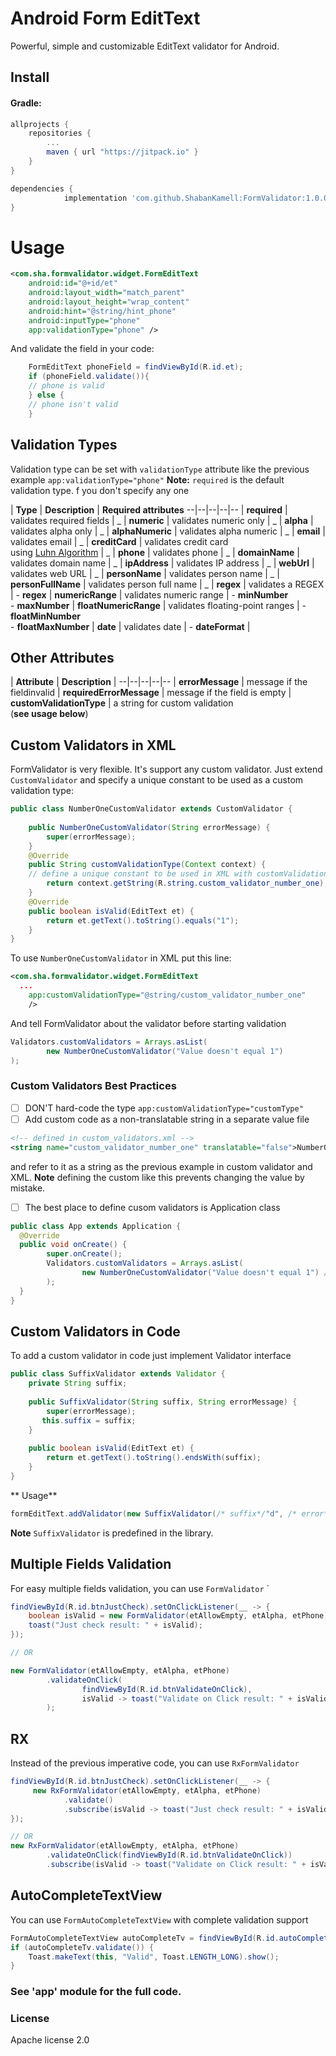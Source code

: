 
# Android Form EditText

Powerful, simple and customizable EditText validator for Android.


## Install

#### Gradle:
```groovy
allprojects {
    repositories {
        ...
        maven { url "https://jitpack.io" }
    }
}

dependencies {
	        implementation 'com.github.ShabanKamell:FormValidator:1.0.0'
}

```

# Usage

```xml
<com.sha.formvalidator.widget.FormEditText
    android:id="@+id/et"
    android:layout_width="match_parent"
    android:layout_height="wrap_content"
    android:hint="@string/hint_phone"
    android:inputType="phone"
    app:validationType="phone" />
```
And validate the field in your code:
``` java
    FormEditText phoneField = findViewById(R.id.et);
    if (phoneField.validate()){
	// phone is valid
	} else {
	// phone isn't valid
	}
```
## Validation Types
Validation type can be set with `validationType` attribute like the previous example `app:validationType="phone"`
**Note:** `required` is the default validation type. f you don't specify any  one

| **Type** | **Description** | **Required attributes** 
--|--|--|--|--
| **required**  | validates required fields | _ 
| **numeric**  | validates numeric only  | _
| **alpha**  | validates alpha only  | _
| **alphaNumeric**  | validates alpha numeric | _
| **email**  | validates email | _
| **creditCard**  | validates credit card <br> using [Luhn Algorithm](http://en.wikipedia.org/wiki/Luhn_algorithm) | _
| **phone**  | validates phone | _
| **domainName**  | validates domain name | _
| **ipAddress**  | validates IP address  | _
| **webUrl**  | validates web URL | _
| **personName**  | validates person name | _
| **personFullName**  | validates person full name | _
| **regex**  | validates a REGEX  | - **regex**
| **numericRange**  | validates numeric range | - **minNumber** <br> - **maxNumber**
| **floatNumericRange**  | validates floating-point ranges | - **floatMinNumber** <br> - **floatMaxNumber**
| **date**  | validates date | - **dateFormat** |



## Other Attributes

| **Attribute** | **Description** |
--|--|--|--|--
| **errorMessage**  | message if the fieldinvalid
| **requiredErrorMessage**  | message if the field is empty
| **customValidationType**  | a string for custom validation <br> (**see usage below**)

## Custom Validators in XML
FormValidator is very flexible. It's support any custom validator. 
Just extend `CustomValidator` and specify a unique constant
 to be used as a custom validation type:
```java
public class NumberOneCustomValidator extends CustomValidator {  
  
    public NumberOneCustomValidator(String errorMessage) {  
        super(errorMessage);  
    }  
    @Override  
    public String customValidationType(Context context) {
    // define a unique constant to be used in XML with customValidationType
        return context.getString(R.string.custom_validator_number_one);  
    }  
    @Override  
    public boolean isValid(EditText et) {
        return et.getText().toString().equals("1");  
    }  
}
```
To use `NumberOneCustomValidator` in XML put this line:
```xml
<com.sha.formvalidator.widget.FormEditText
  ...
    app:customValidationType="@string/custom_validator_number_one" 
    />
```

And tell FormValidator about  the validator before starting validation

```java
Validators.customValidators = Arrays.asList(  
        new NumberOneCustomValidator("Value doesn't equal 1") 
);
```

### Custom Validators Best Practices
- [ ] DON'T hard-code the type `app:customValidationType="customType"`
- [ ] Add custom code as a non-translatable string in a separate value file
```xml
<!-- defined in custom_validators.xml -->
<string name="custom_validator_number_one" translatable="false">NumberOne</string>
```
and refer to it as a string as the previous example in custom validator and XML.
**Note** defining the custom like this prevents changing the value by mistake.
- [ ]  The best place to define cusom validators is Application class
```java
public class App extends Application {  
  @Override  
  public void onCreate() {  
        super.onCreate();  
        Validators.customValidators = Arrays.asList(  
                new NumberOneCustomValidator("Value doesn't equal 1") // use    context.getString() in production  
        );  
  }  
}
```

## Custom Validators in Code
To add a custom validator in code just implement Validator interface
```java
public class SuffixValidator extends Validator {  
    private String suffix;  
    
    public SuffixValidator(String suffix, String errorMessage) {  
        super(errorMessage);  
       this.suffix = suffix;  
    }  
  
    public boolean isValid(EditText et) {  
        return et.getText().toString().endsWith(suffix);  
    }  
}
```
** Usage**
```java
formEditText.addValidator(new SuffixValidator(/* suffix*/"d", /* error*/"Must start with d."));
```
**Note** `SuffixValidator` is predefined in the library. 

## Multiple Fields Validation
For easy multiple fields validation, you can use `FormValidator` `
```java
findViewById(R.id.btnJustCheck).setOnClickListener(__ -> {  
    boolean isValid = new FormValidator(etAllowEmpty, etAlpha, etPhone).isValid();  
    toast("Just check result: " + isValid);
});

// OR

new FormValidator(etAllowEmpty, etAlpha, etPhone)  
        .validateOnClick(  
                findViewById(R.id.btnValidateOnClick),  
                isValid -> toast("Validate on Click result: " + isValid)  
        );
```
## RX
 Instead of the previous imperative code, you can use `RxFormValidator`
```java
findViewById(R.id.btnJustCheck).setOnClickListener(__ -> {  
     new RxFormValidator(etAllowEmpty, etAlpha, etPhone)  
            .validate()  
            .subscribe(isValid -> toast("Just check result: " + isValid));
});

// OR
new RxFormValidator(etAllowEmpty, etAlpha, etPhone)  
        .validateOnClick(findViewById(R.id.btnValidateOnClick))  
        .subscribe(isValid -> toast("Validate on Click result: " + isValid));
```

## AutoCompleteTextView
You can use `FormAutoCompleteTextView` with complete validation support
```java
FormAutoCompleteTextView autoCompleteTv = findViewById(R.id.autoCompleteTv);  
if (autoCompleteTv.validate()) {  
    Toast.makeText(this, "Valid", Toast.LENGTH_LONG).show();  
}
```
### See 'app' module for the full code.

### License

 Apache license 2.0